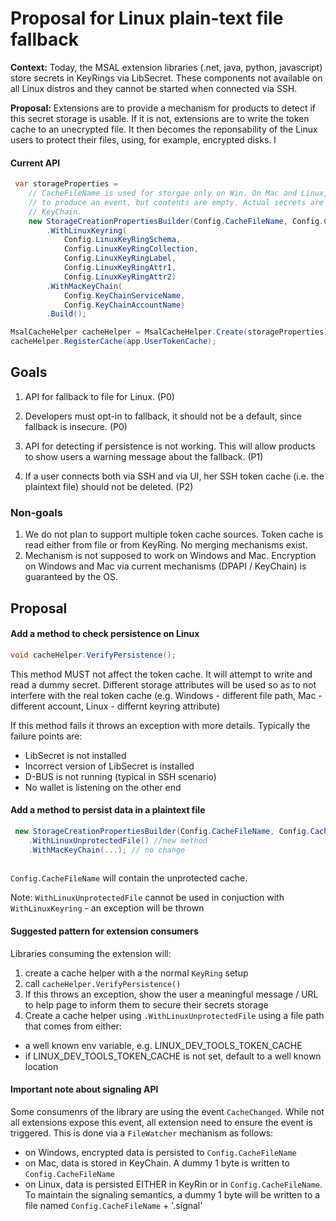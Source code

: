 # Proposal for Linux plain-text file fallback

**Context:** Today, the MSAL extension libraries (.net, java, python, javascript) store secrets in KeyRings via LibSecret. These components not available on all Linux distros and they cannot be started when connected via SSH.

**Proposal:** Extensions are to provide a mechanism for products to detect if this secret storage is usable. If it is not, extensions are to write the token cache to an unecrypted file. It then becomes the reponsability of the Linux users to protect their files, using, for example, encrypted disks.
l
#### Current API

```csharp
 var storageProperties =
    // CacheFileName is used for storgae only on Win. On Mac and Linux, it's used 
    // to produce an event, but contents are empty. Actual secrets are stored in KeyRing 
    // KeyChain.
    new StorageCreationPropertiesBuilder(Config.CacheFileName, Config.CacheDir, Config.ClientId)
        .WithLinuxKeyring(
            Config.LinuxKeyRingSchema,
            Config.LinuxKeyRingCollection,
            Config.LinuxKeyRingLabel,
            Config.LinuxKeyRingAttr1,
            Config.LinuxKeyRingAttr2)
        .WithMacKeyChain(
            Config.KeyChainServiceName,
            Config.KeyChainAccountName)
        .Build();

MsalCacheHelper cacheHelper = MsalCacheHelper.Create(storageProperties);
cacheHelper.RegisterCache(app.UserTokenCache);

```
## Goals

1. API for fallback to file for Linux. (P0)

2. Developers must opt-in to fallback, it should not be a default, since fallback is insecure. (P0)

3. API for detecting if persistence is not working. This will allow products to show users a warning message about the fallback. (P1)

4. If a user connects both via SSH and via UI, her SSH token cache (i.e. the plaintext file) should not be deleted. (P2)

### Non-goals
1. We do not plan to support multiple token cache sources. Token cache is read either from file or from KeyRing. No merging mechanisms exist.
2. Mechanism is not supposed to work on Windows and Mac. Encryption on Windows and Mac via current mechanisms (DPAPI / KeyChain) is guaranteed by the OS.

## Proposal

#### Add a method to check persistence on Linux

```csharp
void cacheHelper.VerifyPersistence();
```

This method MUST not affect the token cache. It will attempt to write and read a dummy secret. Different storage attributes will be used so as to not interfere with the real token cache (e.g. Windows - different file path, Mac - different account, Linux - differnt keyring attribute)

If this method fails it throws an exception with more details. Typically the failure points are:

- LibSecret is not installed
- Incorrect version of LibSecret is installed
- D-BUS is not running (typical in SSH scenario)
- No wallet is listening on the other end

#### Add a method to persist data in a plaintext file


```csharp
 new StorageCreationPropertiesBuilder(Config.CacheFileName, Config.CacheDir, Config.ClientId) 
    .WithLinuxUnprotectedFile() //new method                     
    .WithMacKeyChain(...); // no change
                     
```                     
`Config.CacheFileName` will contain the unprotected cache. 

Note: `WithLinuxUnprotectedFile` cannot be used in conjuction with `WithLinuxKeyring` - an exception will be thrown

#### Suggested pattern for extension consumers
 
Libraries consuming the extension will: 

1. create a cache helper with a the normal `KeyRing` setup
2. call `cacheHelper.VerifyPersistence()`
3. If this throws an exception, show the user a meaningful message / URL to help page to inform them to secure their secrets storage
4. Create a cache helper using `.WithLinuxUnprotectedFile` using a file path that comes from either: 
- a well known env variable, e.g. LINUX_DEV_TOOLS_TOKEN_CACHE
- if LINUX_DEV_TOOLS_TOKEN_CACHE is not set, default to a well known location 


#### Important note about signaling API

Some consumenrs of the library are using the event `CacheChanged`. While not all extensions expose this event, all extension need to ensure the event is triggered. 
This is done via a `FileWatcher` mechanism as follows:

- on Windows, encrypted data is persisted to `Config.CacheFileName` 
- on Mac, data is stored in KeyChain. A dummy 1 byte is written to `Config.CacheFileName`
- on Linux, data is persisted EITHER in KeyRin or in `Config.CacheFileName`. To maintain the signaling semantics, a dummy 1 byte will be written to a file named
`Config.CacheFileName` + '.signal'
